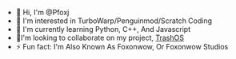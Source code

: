 - 👋 Hi, I'm @Pfoxj
- 👀 I'm interested in TurboWarp/Penguinmod/Scratch Coding
- 🌱 I'm currently learning Python, C++, And Javascript
- 🤝I'm looking to collaborate on my project, [TrashOS](https://pfoxj.github.io/TrashOS/)
- ⚡ Fun fact: I'm Also Known As Foxonwow, Or Foxonwow Studios
